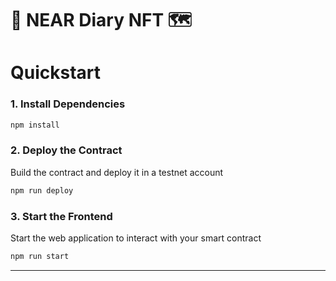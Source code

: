 # 🎊 NEAR Diary NFT 🗺


# Quickstart

### 1. Install Dependencies
```bash
npm install
```

### 2. Deploy the Contract
Build the contract and deploy it in a testnet account
```bash
npm run deploy
```

### 3. Start the Frontend
Start the web application to interact with your smart contract 
```bash
npm run start
```

---
